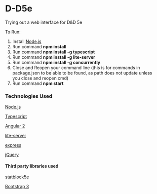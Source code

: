 # D-D5e
Trying out a web interface for D&amp;D 5e

To Run:

1. Install [Node.js](https://nodejs.org/en/)
2. Run command **npm install**
3. Run command **npm install -g typescript**
4. Run command **npm install -g lite-server**
5. Run command **npm install -g concurrently**
6. Close and Reopen your command line (this is for commands in package.json to be able to be found, as path does not update unless you close and reopen cmd)
7. Run command **npm start**

### Technologies Used

[Node.js](https://nodejs.org/en/)

[Typescript](https://www.typescriptlang.org/)

[Angular 2](https://angular.io/)

[lite-server](https://github.com/johnpapa/lite-server)

[express](http://expressjs.com/)

[jQuery](https://jquery.com/)

#### Third party libraries used

[statblock5e](https://github.com/Valloric/statblock5e)

[Bootstrap 3](http://getbootstrap.com/)
